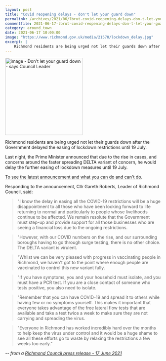 ```yaml
---
layout: post
title: "Covid reopening delays - don't let your guard down"
permalink: /archives/2021/06/lbrut-covid-reopening-delays-don-t-let-your-guard-down.html
commentfile: 2021-06-17-lbrut-covid-reopening-delays-don-t-let-your-guard-down
category: around_town
date: 2021-06-17 10:00:00
image: "https://www.richmond.gov.uk/media/21570/lockdown_delay.jpg"
excerpt: |
    Richmond residents are being urged not let their guards down after the  Government delayed the easing of lockdown restrictions until 19 July.
---
```

<img src="https://www.richmond.gov.uk/media/21570/lockdown_delay.jpg" alt="image - Don't let your guard down - says Council Leader" width="250" class="photo right" alt="" >

Richmond residents are being urged not let their guards down after the  Government delayed the easing of lockdown restrictions until 19 July.

Last night, the Prime Minister announced that due to the rise in cases, and  concerns around the faster spreading DELTA variant of concern, he would  delay the further easing of lockdown measures until 19 July.

[To see the latest announcement and what you can do and can't do](https://www.gov.uk/guidance/covid-19-coronavirus-restrictions-what-you-can-and-cannot-do).

Responding to the announcement, Cllr Gareth Roberts, Leader of Richmond  Council, said:

> "I know the delay in easing all the COVID-19 restrictions will be a huge  disappointment to all those who have been looking forward to life returning  to normal and particularly to people whose livelihoods continue to be  affected. We remain resolute that the Government must step-up and provide  support for all those businesses who are seeing a financial loss due to the  ongoing restrictions.

> "However, with our COVID numbers on the rise, and our surrounding boroughs  having to go through surge testing, there is no other choice. The DELTA  variant is virulent.

> "Whilst we can be very pleased with progress in vaccinating people in  Richmond, we haven't got to the point where enough people are vaccinated to  control this new variant fully.

> "If you have symptoms, you and your household must isolate, and you must  have a PCR test. If you are a close contact of someone who tests positive,  you also need to isolate.

> "Remember that you can have COVID-19 and spread it to others while having  few or no symptoms yourself. This makes it important that everyone takes  advantage of the free lateral flow tests that are available and take a test  twice a week to make sure they are not carrying and spreading the virus.

> "Everyone in Richmond has worked incredibly hard over the months to help  keep the virus under control and it would be a huge shame to see all these  efforts go to waste by relaxing the restrictions a few weeks too early."




<cite>-- from a [Richmond Council press release - 17 June 2021](https://www.richmond.gov.uk//news/june_2021/dont_let_your_guard_down)</cite>
